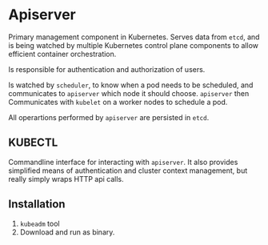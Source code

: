 # Apiserver

Primary management component in Kubernetes. Serves data from `etcd`, and is being watched by multiple Kubernetes control plane components to allow efficient container orchestration.

Is responsible for authentication and authorization of users.

Is watched by `scheduler`, to know when a pod needs to be scheduled, and communicates to `apiserver` which node it should choose. `apiserver` then Communicates with `kubelet` on a worker nodes to schedule a pod.

All operartions performed by `apiserver` are persisted in `etcd`.

## KUBECTL

Commandline interface for interacting with `apiserver`. It also provides simplified means of authentication and cluster context management, but really simply wraps HTTP api calls.

## Installation
1. `kubeadm` tool
2. Download and run as binary. 